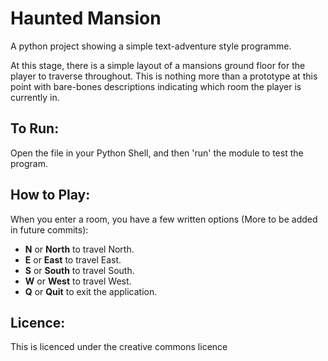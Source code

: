 # Haunted Mansion
A python project showing a simple text-adventure style programme. 

At this stage, there is a simple layout of a mansions ground floor for the player to traverse throughout. This is nothing more than a prototype at this point with bare-bones descriptions indicating which room the player is currently in.

## To Run:
Open the file in your Python Shell, and then 'run' the module to test the program.

## How to Play:
When you enter a room, you have a few written options (More to be added in future commits):
* **N** or **North** to travel North.
* **E** or **East** to travel East.
* **S** or **South** to travel South.
* **W** or **West** to travel West.
* **Q** or **Quit** to exit the application.

## Licence:
This is licenced under the creative commons licence
